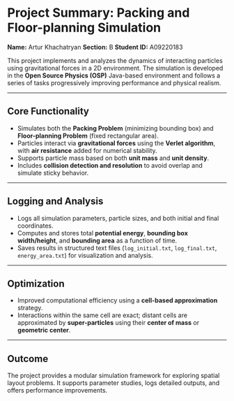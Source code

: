 # Project Summary: Packing and Floor-planning Simulation

**Name:** Artur Khachatryan
**Section:** B
**Student ID:** A09220183

This project implements and analyzes the dynamics of interacting particles using gravitational forces in a 2D environment. The simulation is developed in the **Open Source Physics (OSP)** Java-based environment and follows a series of tasks progressively improving performance and physical realism.

---

## Core Functionality

- Simulates both the **Packing Problem** (minimizing bounding box) and **Floor-planning Problem** (fixed rectangular area).
- Particles interact via **gravitational forces** using the **Verlet algorithm**, with **air resistance** added for numerical stability.
- Supports particle mass based on both **unit mass** and **unit density**.
- Includes **collision detection and resolution** to avoid overlap and simulate sticky behavior.

---

## Logging and Analysis

- Logs all simulation parameters, particle sizes, and both initial and final coordinates.
- Computes and stores total **potential energy**, **bounding box width/height**, and **bounding area** as a function of time.
- Saves results in structured text files (`log_initial.txt`, `log_final.txt`, `energy_area.txt`) for visualization and analysis.

---

## Optimization

- Improved computational efficiency using a **cell-based approximation** strategy.
- Interactions within the same cell are exact; distant cells are approximated by **super-particles** using their **center of mass** or **geometric center**.

---

## Outcome

The project provides a modular simulation framework for exploring spatial layout problems. It supports parameter studies, logs detailed outputs, and offers performance improvements.
